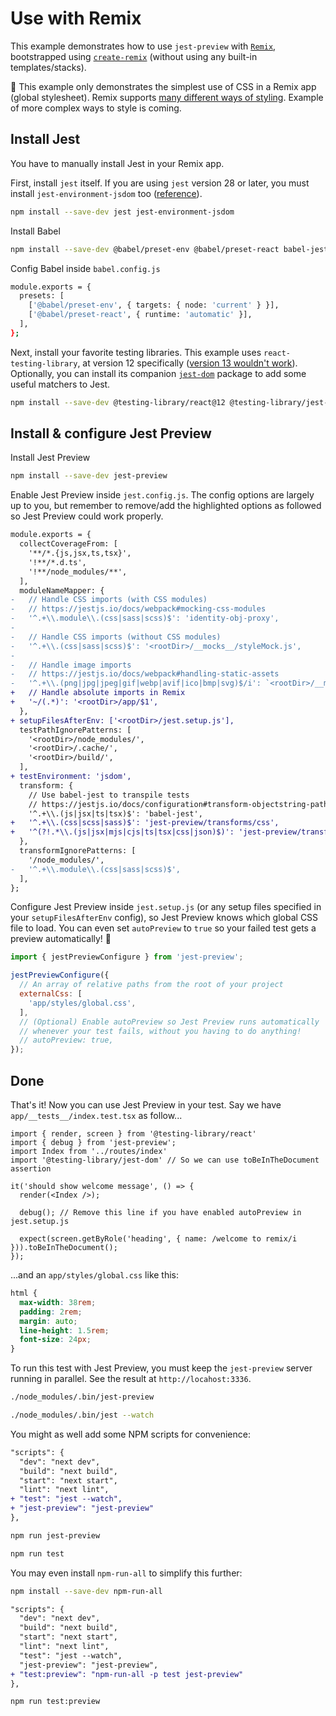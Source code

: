 # Use with Remix

This example demonstrates how to use `jest-preview` with [`Remix`](https://remix.run/), bootstrapped using [`create-remix`](https://remix.run/docs/en/v1#getting-started) (without using any built-in templates/stacks).

🚧 This example only demonstrates the simplest use of CSS in a Remix app (global stylesheet). Remix supports [many different ways of styling](https://remix.run/docs/en/v1/guides/styling). Example of more complex ways to style is coming.

## Install Jest

You have to manually install Jest in your Remix app.

First, install `jest` itself. If you are using `jest` version 28 or later, you must install `jest-environment-jsdom` too ([reference](https://jestjs.io/docs/upgrading-to-jest28#jsdom)).

```bash
npm install --save-dev jest jest-environment-jsdom
```

Install Babel

```bash
npm install --save-dev @babel/preset-env @babel/preset-react babel-jest
```

Config Babel inside `babel.config.js`

```bash
module.exports = {
  presets: [
    ['@babel/preset-env', { targets: { node: 'current' } }],
    ['@babel/preset-react', { runtime: 'automatic' }],
  ],
};
```

Next, install your favorite testing libraries. This example uses `react-testing-library`, at version 12 specifically ([version 13 wouldn't work](https://stackoverflow.com/questions/71713405/cannot-find-module-react-dom-client-from-node-modules-testing-library-react)). Optionally, you can install its companion [`jest-dom`](https://testing-library.com/docs/ecosystem-jest-dom/) package to add some useful matchers to Jest.

```bash
npm install --save-dev @testing-library/react@12 @testing-library/jest-dom
```

## Install & configure Jest Preview

Install Jest Preview

```bash
npm install --save-dev jest-preview
```

Enable Jest Preview inside `jest.config.js`. The config options are largely up to you, but remember to remove/add the highlighted options as followed so Jest Preview could work properly.

```diff
module.exports = {
  collectCoverageFrom: [
    '**/*.{js,jsx,ts,tsx}',
    '!**/*.d.ts',
    '!**/node_modules/**',
  ],
  moduleNameMapper: {
-   // Handle CSS imports (with CSS modules)
-   // https://jestjs.io/docs/webpack#mocking-css-modules
-   '^.+\\.module\\.(css|sass|scss)$': 'identity-obj-proxy',
-
-   // Handle CSS imports (without CSS modules)
-   '^.+\\.(css|sass|scss)$': '<rootDir>/__mocks__/styleMock.js',
-
-   // Handle image imports
-   // https://jestjs.io/docs/webpack#handling-static-assets
-   '^.+\\.(png|jpg|jpeg|gif|webp|avif|ico|bmp|svg)$/i': `<rootDir>/__mocks__/fileMock.js`,
+   // Handle absolute imports in Remix
+   '~/(.*)': '<rootDir>/app/$1',
  },
+ setupFilesAfterEnv: ['<rootDir>/jest.setup.js'],
  testPathIgnorePatterns: [
    '<rootDir>/node_modules/',
    '<rootDir>/.cache/',
    '<rootDir>/build/',
  ],
+ testEnvironment: 'jsdom',
  transform: {
    // Use babel-jest to transpile tests
    // https://jestjs.io/docs/configuration#transform-objectstring-pathtotransformer--pathtotransformer-object
    '^.+\\.(js|jsx|ts|tsx)$': 'babel-jest',
+   '^.+\\.(css|scss|sass)$': 'jest-preview/transforms/css',
+   '^(?!.*\\.(js|jsx|mjs|cjs|ts|tsx|css|json)$)': 'jest-preview/transforms/file',
  },
  transformIgnorePatterns: [
    '/node_modules/',
-   '^.+\\.module\\.(css|sass|scss)$',
  ],
};
```

Configure Jest Preview inside `jest.setup.js` (or any setup files specified in your `setupFilesAfterEnv` config), so Jest Preview knows which global CSS file to load. You can even set `autoPreview` to `true` so your failed test gets a preview automatically! 🤯

```js
import { jestPreviewConfigure } from 'jest-preview';

jestPreviewConfigure({
  // An array of relative paths from the root of your project
  externalCss: [
    'app/styles/global.css',
  ],
  // (Optional) Enable autoPreview so Jest Preview runs automatically
  // whenever your test fails, without you having to do anything!
  // autoPreview: true,
});
```

## Done

That's it! Now you can use Jest Preview in your test. Say we have `app/__tests__/index.test.tsx` as follow...

```tsx
import { render, screen } from '@testing-library/react'
import { debug } from 'jest-preview';
import Index from '../routes/index'
import '@testing-library/jest-dom' // So we can use toBeInTheDocument assertion

it('should show welcome message', () => {
  render(<Index />);

  debug(); // Remove this line if you have enabled autoPreview in jest.setup.js

  expect(screen.getByRole('heading', { name: /welcome to remix/i })).toBeInTheDocument();
});
```

...and an `app/styles/global.css` like this:

```css
html {
  max-width: 38rem;
  padding: 2rem;
  margin: auto;
  line-height: 1.5rem;
  font-size: 24px;
}
```

To run this test with Jest Preview, you must keep the `jest-preview` server running in parallel. See the result at `http://locahost:3336`.

```bash
./node_modules/.bin/jest-preview

./node_modules/.bin/jest --watch
```

You might as well add some NPM scripts for convenience:

```diff
"scripts": {
  "dev": "next dev",
  "build": "next build",
  "start": "next start",
  "lint": "next lint",
+ "test": "jest --watch",
+ "jest-preview": "jest-preview"
},
```

```bash
npm run jest-preview

npm run test
```

You may even install `npm-run-all` to simplify this further:

```bash
npm install --save-dev npm-run-all
```

```diff
"scripts": {
  "dev": "next dev",
  "build": "next build",
  "start": "next start",
  "lint": "next lint",
  "test": "jest --watch",
  "jest-preview": "jest-preview",
+ "test:preview": "npm-run-all -p test jest-preview"
},
```

```bash
npm run test:preview
```
